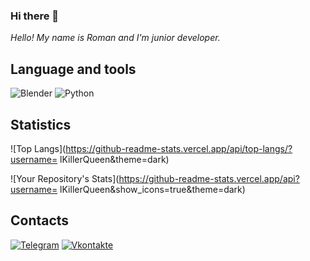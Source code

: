 ### Hi there 👋

*Hello! My name is Roman and I'm junior developer.*

## Language and tools
![Blender](https://img.shields.io/badge/Blender-262424?style=for-the-badge&logo=Blender&logoColor=FF4500)
![Python](https://img.shields.io/badge/Python-262424?style=for-the-badge&logo=Python)

## Statistics

![Top Langs](https://github-readme-stats.vercel.app/api/top-langs/?username= lKillerQueen&theme=dark)

![Your Repository's Stats](https://github-readme-stats.vercel.app/api?username= lKillerQueen&show_icons=true&theme=dark)

## Contacts
[![Telegram](https://img.shields.io/badge/Telegram-262424?style=for-the-badge&logo=Telegram)](https://t.me/IKillerQueen)
[![Vkontakte](https://img.shields.io/badge/VK-262424?style=for-the-badge&logo=Vk&logoColor=0077FF)](https://vk.com/underfined_object)

